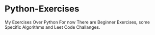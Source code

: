 # Python-Exercises
My Exercises Over Python
For now There are Beginner Exercises, some Specific Algorithms and Leet Code Challanges.
